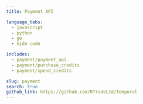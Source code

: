 ```yaml
---
title: Payment API

language_tabs:
  - javascript
  - python
  - go
  - hide code

includes:
  - payment/payment_api
  - payment/purchase_credits
  - payment/spend_credits

slug: payment
search: true
github_link: https://github.com/RTradeLtd/Temporal
---
```

